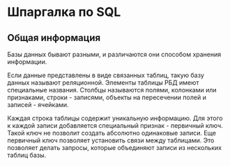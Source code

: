 # Шпаргалка по SQL
## Общая информация
Базы данных бывают разными, и различаются они способом хранения информации.

Если данные представлены в виде связанных таблиц, такую базу данных называют реляционной. Элементы таблицы РБД имеют специальные названия. Столбцы называются полями, колонками или признаками, строки - записями, объекты на пересечении полей и записей - ячейками.

Каждая строка таблицы содержит уникальную информацию. Для этого к каждой записи добавляется специальный признак - первичный ключ. Такой ключ не позволит создать абсолютно одинаковые записи. Еще первичный ключ позволяет установить связи между таблицами. Это позволяет делать запросы, которые объединяют записи из нескольких таблиц базы.